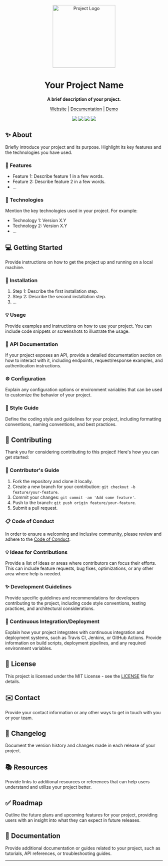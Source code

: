 <p align="center">
  <img src="your_logo.png" alt="Project Logo" width="200" height="200">
</p>

<h1 align="center">Your Project Name</h1>

<p align="center">
  <strong>A brief description of your project.</strong>
</p>

<p align="center">
  <a href="https://your-website-url.com">Website</a> |
  <a href="https://your-docs-url.com">Documentation</a> |
  <a href="https://your-demo-url.com">Demo</a>
</p>

<p align="center">
  <img src="https://img.shields.io/badge/version-v1.0-blue">
  <img src="https://img.shields.io/badge/license-MIT-brightgreen">
  <img src="https://img.shields.io/badge/contributors-5-orange">
  <img src="https://img.shields.io/badge/PRs-welcome-brightgreen.svg">
</p>

## :sparkles: About

Briefly introduce your project and its purpose. Highlight its key features and the technologies you have used.

### :star2: Features

- Feature 1: Describe feature 1 in a few words.
- Feature 2: Describe feature 2 in a few words.
- ...

### :rocket: Technologies

Mention the key technologies used in your project. For example:

- Technology 1: Version X.Y
- Technology 2: Version X.Y
- ...

## :computer: Getting Started

Provide instructions on how to get the project up and running on a local machine.

### :wrench: Installation

1. Step 1: Describe the first installation step.
2. Step 2: Describe the second installation step.
3. ...

### :bulb: Usage

Provide examples and instructions on how to use your project. You can include code snippets or screenshots to illustrate the usage.

### :notebook: API Documentation

If your project exposes an API, provide a detailed documentation section on how to interact with it, including endpoints, request/response examples, and authentication instructions.

### :gear: Configuration

Explain any configuration options or environment variables that can be used to customize the behavior of your project.

### :art: Style Guide

Define the coding style and guidelines for your project, including formatting conventions, naming conventions, and best practices.

## :handshake: Contributing

Thank you for considering contributing to this project! Here's how you can get started:

### :raising_hand: Contributor's Guide

1. Fork the repository and clone it locally.
2. Create a new branch for your contribution: `git checkout -b feature/your-feature`.
3. Commit your changes: `git commit -am 'Add some feature'`.
4. Push to the branch: `git push origin feature/your-feature`.
5. Submit a pull request.

### :clipboard: Code of Conduct

In order to ensure a welcoming and inclusive community, please review and adhere to the [Code of Conduct](CODE_OF_CONDUCT.md).

### :bulb: Ideas for Contributions

Provide a list of ideas or areas where contributors can focus their efforts. This can include feature requests, bug fixes, optimizations, or any other area where help is needed.

### :sparkles: Development Guidelines

Provide specific guidelines and recommendations for developers contributing to the project, including code style conventions, testing practices, and architectural considerations.

### :construction_worker: Continuous Integration/Deployment

Explain how your project integrates with continuous integration and deployment systems, such as Travis CI, Jenkins, or GitHub Actions. Provide information on build scripts, deployment pipelines, and any required environment variables.

## :page_facing_up: License

This project is licensed under the MIT License - see the [LICENSE](LICENSE) file for details.

## :envelope: Contact

Provide your contact information or any other ways to get in touch with you or your team.

## :scroll: Changelog

Document the version history and changes made in each release of your project.

## :books: Resources

Provide links to additional resources or references that can help users understand and utilize your project better.

## :white_check_mark: Roadmap

Outline the future plans and upcoming features for your project, providing users with an insight into what they can expect in future releases.

## :memo: Documentation

Provide additional documentation or guides related to your project, such as tutorials, API references, or troubleshooting guides.

---
